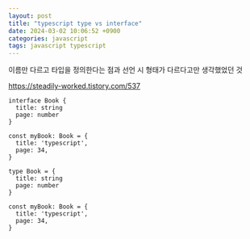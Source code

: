 ```yaml
---
layout: post
title: "typescript type vs interface"
date: 2024-03-02 10:06:52 +0900
categories: javascript
tags: javascript typescript
---
```

이름만 다르고 타입을 정의한다는 점과 선언 시 형태가 다르다고만 생각했었던 것

https://steadily-worked.tistory.com/537
```
interface Book {
  title: string
  page: number
}

const myBook: Book = {
  title: 'typescript',
  page: 34,
}

type Book = {
  title: string
  page: number
}

const myBook: Book = {
  title: 'typescript',
  page: 34,
}
```